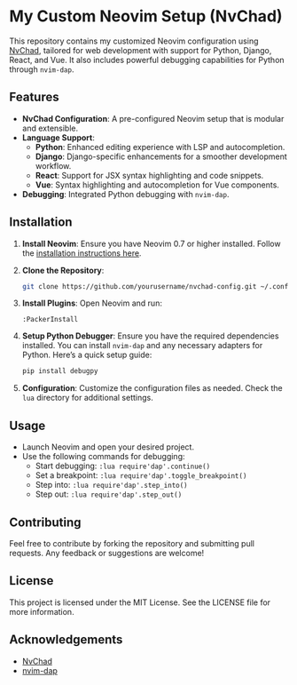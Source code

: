 # My Custom Neovim Setup (NvChad)

This repository contains my customized Neovim configuration using [NvChad](https://github.com/NvChad/NvChad), tailored for web development with support for Python, Django, React, and Vue. It also includes powerful debugging capabilities for Python through `nvim-dap`.

## Features

- **NvChad Configuration**: A pre-configured Neovim setup that is modular and extensible.
- **Language Support**:
  - **Python**: Enhanced editing experience with LSP and autocompletion.
  - **Django**: Django-specific enhancements for a smoother development workflow.
  - **React**: Support for JSX syntax highlighting and code snippets.
  - **Vue**: Syntax highlighting and autocompletion for Vue components.
- **Debugging**: Integrated Python debugging with `nvim-dap`.

## Installation

1. **Install Neovim**: Ensure you have Neovim 0.7 or higher installed. Follow the [installation instructions here](https://github.com/neovim/neovim/wiki/Installing-Neovim).
   
2. **Clone the Repository**:
   ```bash
   git clone https://github.com/yourusername/nvchad-config.git ~/.config/nvim

3. **Install Plugins**: Open Neovim and run:
   ```vim
   :PackerInstall
   ```

4. **Setup Python Debugger**:
   Ensure you have the required dependencies installed. You can install `nvim-dap` and any necessary adapters for Python. Here’s a quick setup guide:
   ```bash
   pip install debugpy
   ```

5. **Configuration**:
   Customize the configuration files as needed. Check the `lua` directory for additional settings.

## Usage

- Launch Neovim and open your desired project.
- Use the following commands for debugging:
  - Start debugging: `:lua require'dap'.continue()`
  - Set a breakpoint: `:lua require'dap'.toggle_breakpoint()`
  - Step into: `:lua require'dap'.step_into()`
  - Step out: `:lua require'dap'.step_out()`

## Contributing

Feel free to contribute by forking the repository and submitting pull requests. Any feedback or suggestions are welcome!

## License

This project is licensed under the MIT License. See the LICENSE file for more information.

## Acknowledgements

- [NvChad](https://github.com/NvChad/NvChad)
- [nvim-dap](https://github.com/mfussenegger/nvim-dap)

